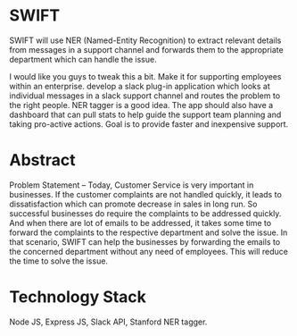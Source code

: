 # SWIFT
SWIFT will use NER (Named-Entity Recognition) to extract relevant details from messages in a support channel and forwards them to the appropriate department which can handle the issue. 

I would like you guys to tweak this a bit. Make it for supporting employees within an enterprise. develop a slack plug-in application which looks at individual messages in a slack support channel and routes the problem to the right people. NER tagger is a good idea. The app should also have a dashboard that can pull stats to help guide the support team planning and taking pro-active actions. Goal is to provide faster and inexpensive support. 

# Abstract
Problem Statement – Today, Customer Service is very important in businesses. If the customer complaints are not handled quickly, it leads to dissatisfaction which can promote decrease in sales in long run. So successful businesses do require the complaints to be addressed quickly. And when there are lot of emails to be addressed, it takes some time to forward the complaints to the respective department and solve the issue. In that scenario, SWIFT can help the businesses by forwarding the emails to the concerned department without any need of employees. This will reduce the time to solve the issue.

# Technology Stack
Node JS, Express JS, Slack API, Stanford NER tagger.


